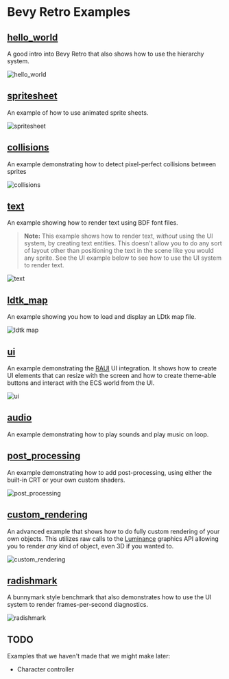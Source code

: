 # Bevy Retro Examples

## [hello_world]

A good intro into Bevy Retro that also shows how to use the hierarchy system.

![hello_world](./screenshots/hello_world.gif)

[hello_world]: ./hello_world.rs

## [spritesheet]

An example of how to use animated sprite sheets.

![spritesheet](./screenshots/spritesheet.gif)

[spritesheet]: ./spritesheet.rs

## [collisions]

An example demonstrating how to detect pixel-perfect collisions between sprites

![collisions](./screenshots/collisions.gif)

[collisions]: ./collisions.rs

## [text]

An example showing how to render text using BDF font files.

> **Note:** This example shows how to render text, _without_ using the UI system, by creating text entities. This doesn't allow you to do any sort of layout other than positioning the text in the scene like you would any sprite. See the UI example below to see how to use the UI system to render text.

![text](./screenshots/text.png)

[text]: ./text.rs

## [ldtk_map]

An example showing you how to load and display an LDtk map file.

![ldtk map](./screenshots/ldtk_map.png)

[ldtk_map]: ./ldtk_map.rs

## [ui]

An example demonstrating the [RAUI] UI integration. It shows how to create UI elements that can resize with the screen and how to create theme-able buttons and interact with the ECS world from the UI.

[RAUI]: https://raui-labs.github.io/raui/

![ui](./screenshots/ui.gif)

[ui]: ./ui.rs

## [audio]

An example demonstrating how to play sounds and play music on loop.

[audio]: ./audio.rs

## [post_processing]

An example demonstrating how to add post-processing, using either the built-in CRT or your own custom shaders.

![post_processing](./screenshots/post_processing.png)

[post_processing]: ./post_processing.rs

## [custom_rendering]

An advanced example that shows how to do fully custom rendering of your own objects. This utilizes
raw calls to the [Luminance] graphics API allowing you to render _any_ kind of object, even 3D if you wanted to.

![custom_rendering](./screenshots/custom_rendering.gif)

[Luminance]: https://github.com/phaazon/luminance-rs
[custom_rendering]: ./custom_rendering.rs

## [radishmark]

A bunnymark style benchmark that also demonstrates how to use the UI system to render frames-per-second diagnostics.

![radishmark](./screenshots/radishmark.gif)

[radishmark]: ./radishmark.rs

## TODO

Examples that we haven't made that we might make later:

- Character controller

